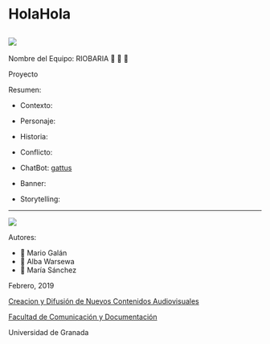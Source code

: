 # HolaHola

![](http://multimedialasflores.com.ar/wp-content/uploads/2018/10/001-cohete.png)
--

Nombre del Equipo: RIOBARIA :yellow_heart:   :blue_heart: :green_heart:

Proyecto 

Resumen:  


- Contexto: 

- Personaje: 

- Historia: 

- Conflicto: 




- ChatBot:  [gattus](https://t.me/gattusbot)

- Banner:  

- Storytelling: 

------
![](https://upload.wikimedia.org/wikipedia/commons/thumb/6/62/CC-BY-SA-Andere_Wikis_%28v%29.svg/200px-CC-BY-SA-Andere_Wikis_%28v%29.svg.png)


Autores: 
- :man: Mario Galán
- :woman: Alba Warsewa
- :woman: María Sánchez

<!---
Lista completa de emojis de markDown - https://gist.github.com/rxaviers/7360908) 
-->



Febrero, 2019

[Creacion y Difusión de Nuevos Contenidos Audiovisuales](http://utopolis.ugr.es/medialab)

[Facultad de Comunicación y Documentación](http://fcd.ugr.es)

Universidad de Granada
